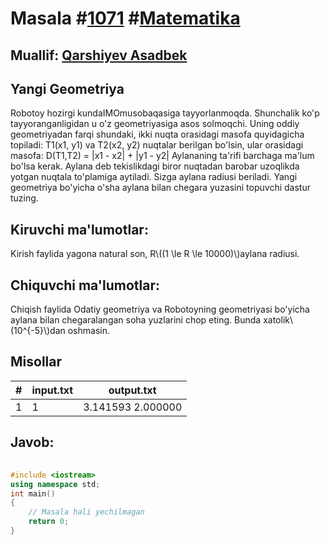 
<h1>Masala #<a href="https://robocontest.uz/tasks/1071">1071</a> #<a href="https://robocontest.uz/tasks?category=7">Matematika</a></h1>
<h2> Muallif: <a href="https://robocontest.uz/profile/asadbek">Qarshiyev Asadbek</a></h2>
<h2>Yangi Geometriya</h2>
<p>Robotoy hozirgi kundaIMOmusobaqasiga tayyorlanmoqda. Shunchalik ko'p tayyoranganligidan u o'z geometriyasiga asos solmoqchi. Uning oddiy geometriyadan farqi shundaki, ikki nuqta orasidagi masofa quyidagicha topiladi:
T1(x1, y1) va T2(x2, y2) nuqtalar berilgan bo'lsin, ular orasidagi masofa:
D(T1,T2) = |x1 - x2| + |y1 - y2|
Aylananing ta'rifi barchaga ma'lum bo'lsa kerak. Aylana deb tekislikdagi biror nuqtadan barobar uzoqlikda yotgan nuqtala to'plamiga aytiladi.
Sizga aylana radiusi beriladi. Yangi geometriya bo'yicha o'sha aylana bilan chegara yuzasini topuvchi dastur tuzing.</p>
<h2>Kiruvchi ma'lumotlar:</h2>
<p>Kirish faylida yagona natural son, R\((1 \le R \le 10000)\)aylana radiusi.</p>
<h2>Chiquvchi ma'lumotlar:</h2>
<p>Chiqish faylida Odatiy geometriya va Robotoyning geometriyasi bo'yicha aylana bilan chegaralangan soha yuzlarini chop eting. Bunda xatolik\(10^{-5}\)dan oshmasin.</p>
<h2>Misollar</h2>
<table>
    <thead>
        <tr>
            <th>#</th>
            <th>input.txt</th>
            <th>output.txt</th>
        </tr>
    </thead>
    <tbody>
            <tr>
                <td>1</td>
                <td>1</td>
                <td>3.141593
2.000000</td>
            </tr>
    </tbody>
    </table>
    
<h2>Javob:</h2>

######
```cpp
#include <iostream>
using namespace std;
int main()
{
    // Masala hali yechilmagan
    return 0;
}
```
